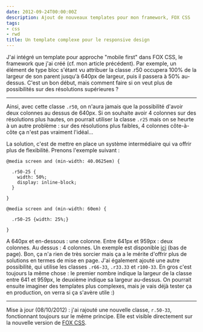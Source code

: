 ```yaml
---
date: 2012-09-24T00:00:00Z
description: Ajout de nouveaux templates pour mon framework, FOX CSS
tags:
- css
- rwd
title: Un template complexe pour le responsive design
---
```


J'ai intégré un template pour approche "mobile first" dans FOX CSS, le framework que j'ai créé (cf. mon article précédent). Par exemple, un élément de type bloc s'étant vu attribuer la classe .r50 occupera 100% de la largeur de son parent jusqu'à 640px de largeur, puis il passera à 50% au-dessus. C'est un bon début, mais comment faire si on veut plus de possibilités sur des résolutions supérieures&nbsp;?

---

Ainsi, avec cette classe <code>.r50</code>, on n'aura jamais que la possibilité d'avoir deux colonnes au dessus de 640px. Si on souhaite avoir 4 colonnes sur des résolutions plus hautes, on pourrait utiliser la classe <code>.r25</code> mais on se heurte à un autre problème&nbsp;: sur des résolutions plus faibles, 4 colonnes côte-à-côte ça n'est pas vraiment l'idéal...

La solution, c'est de mettre en place un système intermédiaire qui va offrir plus de flexibilité. Prenons l'exemple suivant&nbsp;:

<pre><code class="css">@media screen and (min-width: 40.0625em) {

  .r50-25 {
    width: 50%;
    display: inline-block;
  }

}

@media screen and (min-width: 60em) {

  .r50-25 {width: 25%;}

}
</code></pre>

A 640px et en-dessous&nbsp;: une colonne. Entre 641px et 959px&nbsp;: deux colonnes. Au dessus&nbsp;: 4 colonnes. Un exemple est disponible <a href="http://fox-css.com/demo">ici</a> (bas de page). Bon, ça n'a rien de très sorcier mais ça a le mérite d'offrir plus de solutions en termes de mise en page. J'ai également ajouté une autre possibilité, qui utilise les classes <code>.r66-33</code>, <code>.r33.33</code> et <code>r100-33</code>. En gros c'est toujours la même chose&nbsp;: le premier nombre indique la largeur de la classe entre 641 et 959px, le deuxième indique sa largeur au-dessus. On pourrait ensuite imaginer des templates plus complexes, mais je vais déjà tester ça en production, on verra si ça s'avère utile&nbsp;:)

---

<p class="info">Mise à jour (08/10/2012)&nbsp;: j'ai rajouté une nouvelle classe, <code>r.50-33</code>, fonctionnant toujours sur le même principe. Elle est visible directement sur la nouvelle version de <a href="/fox-css/">FOX CSS</a>.</p>

